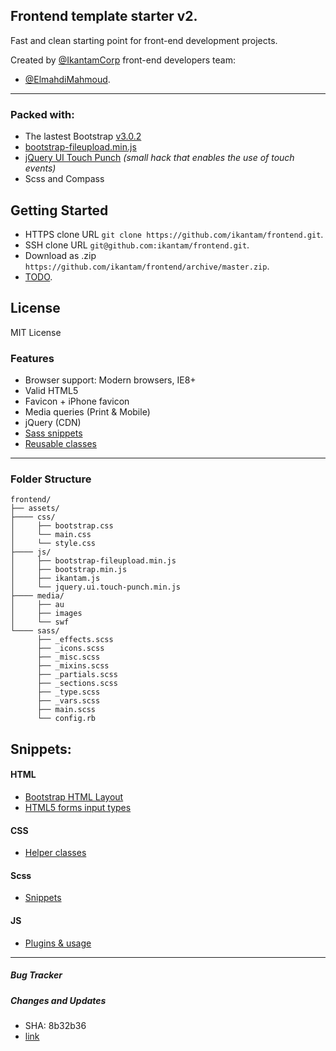 Frontend template starter v2.
---
Fast and clean starting point for front-end development projects.

Created by [@IkantamCorp](https://twitter.com/IkantamCorp) front-end developers team: 
* [@ElmahdiMahmoud](https://twitter.com/ElmahdiMahmoud). 

---

### Packed with: 
* The lastest Bootstrap [v3.0.2](http://getbootstrap.com/) 
* [bootstrap-fileupload.min.js](http://jasny.github.io/bootstrap/javascript/#fileinput)
* [jQuery UI Touch Punch](http://touchpunch.furf.com/) *(small hack that enables the use of touch events)*
* Scss and Compass

## Getting Started
- HTTPS clone URL  `git clone https://github.com/ikantam/frontend.git`.
- SSH clone URL    `git@github.com:ikantam/frontend.git`.
- Download as .zip `https://github.com/ikantam/frontend/archive/master.zip`.
- [TODO](https://github.com/ikantam/frontend/blob/master/TODO.md).

## License
MIT License

### Features

- Browser support: Modern browsers, IE8+ 
- Valid HTML5
- Favicon + iPhone favicon
- Media queries (Print & Mobile)
- jQuery (CDN)
- [Sass snippets](https://github.com/ikantam/frontend/blob/master/doc/scss-snippets.md)
- [Reusable classes](https://github.com/ikantam/frontend/blob/master/doc/helper-classes.md)

---

### Folder Structure

```
frontend/
├── assets/
├──── css/
│     ├── bootstrap.css
│     └── main.css
│     └── style.css
├──── js/
│     ├── bootstrap-fileupload.min.js
│     ├── bootstrap.min.js
│     ├── ikantam.js
│     └── jquery.ui.touch-punch.min.js
├──── media/
│     ├── au
│     ├── images
│     └── swf
└──── sass/
      ├── _effects.scss
      ├── _icons.scss
      ├── _misc.scss
      ├── _mixins.scss
      ├── _partials.scss
      ├── _sections.scss
      ├── _type.scss
      ├── _vars.scss
      ├── main.scss
      └── config.rb
```

## Snippets:

#### HTML
* [Bootstrap HTML Layout](https://github.com/ikantam/frontend/blob/master/doc/bootstrap-html-layout.md)
* [HTML5 forms input types](https://github.com/ikantam/frontend/blob/master/doc/html5-forms-input-types.md)

#### CSS
* [Helper classes](https://github.com/ikantam/frontend/blob/master/doc/helper-classes.md)

#### Scss
* [Snippets](https://github.com/ikantam/frontend/blob/master/doc/scss-snippets.md)

#### JS
* [Plugins & usage](https://github.com/ikantam/frontend/blob/master/doc/plugins.md)

---

##### Bug Tracker

##### Changes and Updates

* SHA: 8b32b36
* [link](https://github.com/ikantam/frontend/commit/8b32b3604706c3821a83d1e88fb2ec0c5e2e7597)
